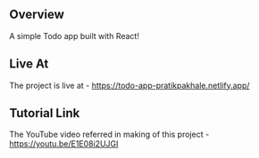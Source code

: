 ## Overview

A simple Todo app built with React!

## Live At

The project is live at - https://todo-app-pratikpakhale.netlify.app/

## Tutorial Link

The YouTube video referred in making of this project - https://youtu.be/E1E08i2UJGI
